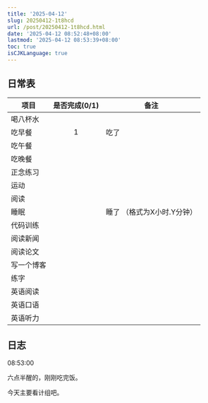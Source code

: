 ```yaml
---
title: '2025-04-12'
slug: 20250412-1t8hcd
url: /post/20250412-1t8hcd.html
date: '2025-04-12 08:52:48+08:00'
lastmod: '2025-04-12 08:53:39+08:00'
toc: true
isCJKLanguage: true
---
```






## 日常表

|项目|是否完成(0/1)|备注|
| ------------| :-------------: | -----------------------------|
|喝八杯水|||
|吃早餐|1|吃了|
|吃午餐|||
|吃晚餐|||
|正念练习|||
|运动|||
|阅读|||
|睡眠||睡了  （格式为X小时.Y分钟）|
|代码训练|||
|阅读新闻|||
|阅读论文|||
|写一个博客|||
|练字|||
|英语阅读|||
|英语口语|||
|英语听力|||

## 日志

08:53:00

六点半醒的，刚刚吃完饭。

今天主要看计组吧。
